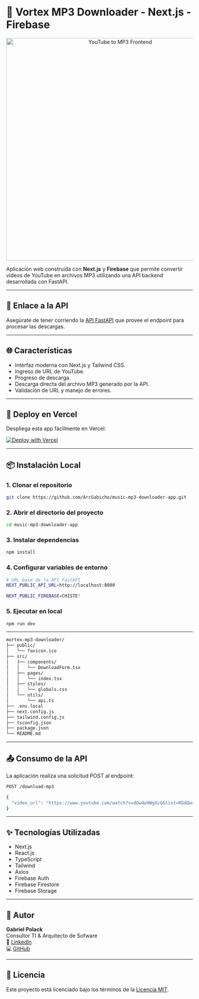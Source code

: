 # 🎵 Vortex MP3 Downloader - Next.js - Firebase

<p align="center">
  <img src="https://i.imgur.com/mU8Uxu2.png" alt="YouTube to MP3 Frontend" width="600"/>
</p>

Aplicación web construida con **Next.js** y **Firebase** que permite convertir videos de YouTube en archivos MP3 utilizando una API backend desarrollada con FastAPI.

---

## 🔗 Enlace a la API

Asegúrate de tener corriendo la [API FastAPI](https://github.com/ArcGabicho/vortex-mp3-downloader-api) que provee el endpoint para procesar las descargas.

---

## 🌐 Características

- Interfaz moderna con Next.js y Tailwind CSS.
- Ingreso de URL de YouTube.
- Progreso de descarga.
- Descarga directa del archivo MP3 generado por la API.
- Validación de URL y manejo de errores.

---

## 🚀 Deploy en Vercel

Despliega esta app fácilmente en Vercel:

[![Deploy with Vercel](https://vercel.com/button)](https://vercel.com/new)

---

## 📦 Instalación Local

### 1. Clonar el repositorio

```bash
git clone https://github.com/ArcGabicho/music-mp3-downloader-app.git
```

### 2. Abrir el directorio del proyecto

```bash
cd music-mp3-downloader-app
```

### 3. Instalar dependencias

```bash
npm install
```

### 4. Configurar variables de entorno

```bash
# URL base de la API FastAPI
NEXT_PUBLIC_API_URL=http://localhost:8000
```

```bash
NEXT_PUBLIC_FIREBASE=CHISTE?
```

### 5. Ejecutar en local

```bash
npm run dev

```
---

```bash
mortex-mp3-downloader/
├── public/
│   └── favicon.ico
├── src/
│   ├── components/
│   │   └── DownloadForm.tsx
│   ├── pages/
│   │   └── index.tsx
│   ├── styles/
│   │   └── globals.css
│   └── utils/
│       └── api.ts
├── .env.local
├── next.config.js
├── tailwind.config.js
├── tsconfig.json
├── package.json
└── README.md
```
---

## 📤 Consumo de la API

La aplicación realiza una solicitud POST al endpoint:

```bash
POST /download-mp3
```

```bash
{
  "video_url": "https://www.youtube.com/watch?v=dQw4w9WgXcQ&list=RDdQw4w9WgXcQ&start_radio=1"
}
```

---

## ✨ Tecnologías Utilizadas

- Next.js
- React.js
- TypeScript
- Tailwind
- Axios
- Firebase Auth
- Firebase Firestore
- Firebase Storage
---

## 🧠 Autor

**Gabriel Polack**  
Consultor TI & Arquitecto de Sofware   
📎 [LinkedIn](https://linkedin.com/in/gabriel-polack-castillo/)  
💻 [GitHub](https://github.com/ArcGabicho)

---

## 📄 Licencia

Este proyecto está licenciado bajo los términos de la [Licencia MIT](LICENSE).
